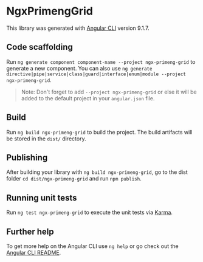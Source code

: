 # NgxPrimengGrid

This library was generated with [Angular CLI](https://github.com/angular/angular-cli) version 9.1.7.

## Code scaffolding

Run `ng generate component component-name --project ngx-primeng-grid` to generate a new component. You can also use `ng generate directive|pipe|service|class|guard|interface|enum|module --project ngx-primeng-grid`.
> Note: Don't forget to add `--project ngx-primeng-grid` or else it will be added to the default project in your `angular.json` file. 

## Build

Run `ng build ngx-primeng-grid` to build the project. The build artifacts will be stored in the `dist/` directory.

## Publishing

After building your library with `ng build ngx-primeng-grid`, go to the dist folder `cd dist/ngx-primeng-grid` and run `npm publish`.

## Running unit tests

Run `ng test ngx-primeng-grid` to execute the unit tests via [Karma](https://karma-runner.github.io).

## Further help

To get more help on the Angular CLI use `ng help` or go check out the [Angular CLI README](https://github.com/angular/angular-cli/blob/master/README.md).
